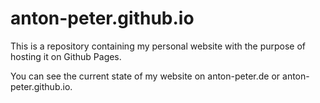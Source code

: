 # anton-peter.github.io
This is a repository containing my personal website with the purpose of hosting it on Github Pages.

You can see the current state of my website on <a>anton-peter.de</a> or <a>anton-peter.github.io</a>.
